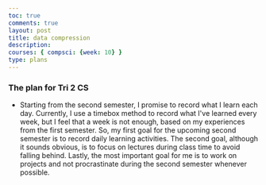 ```yaml
---
toc: true
comments: true
layout: post
title: data compression
description: 
courses: { compsci: {week: 10} }
type: plans
---
```


### The plan for Tri 2 CS
- Starting from the second semester, I promise to record what I learn each day. Currently, I use a timebox method to record what I've learned every week, but I feel that a week is not enough, based on my experiences from the first semester. So, my first goal for the upcoming second semester is to record daily learning activities. The second goal, although it sounds obvious, is to focus on lectures during class time to avoid falling behind. Lastly, the most important goal for me is to work on projects and not procrastinate during the second semester whenever possible.
